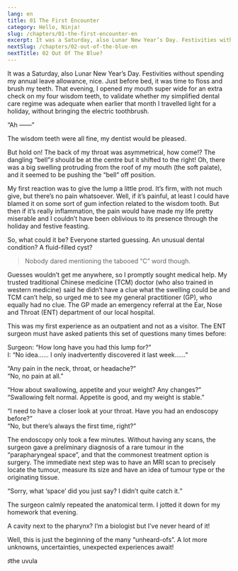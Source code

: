 ```yaml
---
lang: en
title: 01 The First Encounter
category: Hello, Ninja!
slug: /chapters/01-the-first-encounter-en
excerpt: It was a Saturday, also Lunar New Year’s Day. Festivities without spending my annual leave allowance, nice.
nextSlug: /chapters/02-out-of-the-blue-en
nextTitle: 02 Out Of The Blue?
---
```


It was a Saturday, also Lunar New Year’s Day. Festivities without spending my annual leave allowance, nice. Just before bed, it was time to floss and brush my teeth. That evening, I opened my mouth super wide for an extra check on my four wisdom teeth, to validate whether my simplified dental care regime was adequate when earlier that month I travelled light for a holiday, without bringing the electric toothbrush.

“Ah ——”

The wisdom teeth were all fine, my dentist would be pleased.

But hold on! The back of my throat was asymmetrical, how come!? The dangling “bell”♯ should be at the centre but it shifted to the right! Oh, there was a big swelling protruding from the roof of my mouth (the soft palate), and it seemed to be pushing the “bell” off position.

My first reaction was to give the lump a little prod. It’s firm, with not much give, but there’s no pain whatsoever. Well, if it’s painful, at least I could have blamed it on some sort of gum infection related to the wisdom tooth. But then if it’s really inflammation, the pain would have made my life pretty miserable and I couldn’t have been oblivious to its presence through the holiday and festive feasting.

So, what could it be? Everyone started guessing. An unusual dental condition? A fluid-filled cyst? 

>Nobody dared mentioning the tabooed “C”&nbsp;word&nbsp;though.

Guesses wouldn’t get me anywhere, so I promptly sought medical help. My trusted traditional Chinese medicine (TCM) doctor (who also trained in western medicine) said he didn’t have a clue what the swelling could be and TCM can’t help, so urged me to see my general practitioner (GP), who equally had no clue. The GP made an emergency referral at the Ear, Nose and Throat (ENT) department of our local hospital. 

This was my first experience as an outpatient and not as a visitor. The ENT surgeon must have asked patients this set of questions many times before:

Surgeon: “How long have you had this lump for?”<br>
I: “No idea......  I only inadvertently discovered it last week......”

“Any pain in the neck, throat, or headache?”<br>
“No, no pain at all.”

“How about swallowing, appetite and your weight? Any changes?”<br>
“Swallowing felt normal. Appetite is good, and my weight is stable.”

“I need to have a closer look at your throat. Have you had an endoscopy before?”<br>
“No, but there’s always the first time, right?”

The endoscopy only took a few minutes. Without having any scans, the surgeon gave a preliminary diagnosis of a rare tumour in the “parapharyngeal space”, and that the commonest treatment option is surgery. The immediate next step was to have an MRI scan to precisely locate the tumour, measure its size and have an idea of tumour type or the originating tissue.

<q>Sorry, what ‘space’ did you just say? I didn’t quite catch it.

The surgeon calmly repeated the anatomical term. I jotted it down for my homework that evening.

A cavity next to the pharynx? I’m a biologist but I’ve never heard of it!

Well, this is just the beginning of the many “unheard-ofs”. A lot more unknowns, uncertainties, unexpected experiences await!

<p class='secondary'>♯the uvula